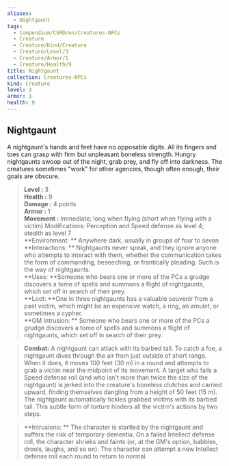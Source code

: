 ```yaml
---
aliases:
  - Nightgaunt
tags:
  - Compendium/CSRD/en/Creatures-NPCs
  - Creature
  - Creature/Kind/Creature
  - Creature/Level/3
  - Creature/Armor/1
  - Creature/Health/9
title: Nightgaunt
collection: Creatures-NPCs
kind: Creature
level: 3
armor: 1
health: 9
---
```

## Nightgaunt  
A nightgaunt's hands and feet have no opposable digits. All its fingers and toes can grasp with firm but unpleasant boneless strength. Hungry nightgaunts swoop out of the night, grab prey, and fly off into darkness. The creatures sometimes "work" for other agencies, though often enough, their goals are obscure.  

  
> **Level :** 3  
> **Health :** 9  
> **Damage :** 4 points  
> **Armor :** 1  
> **Movement :** Immediate; long when flying (short when flying with a victim) Modifications: Perception and Speed defense as level 4; stealth as level 7  
> **Environment: ** Anywhere dark, usually in groups of four to seven  
> **Interactions: ** Nightgaunts never speak, and they ignore anyone who attempts to interact with them, whether the communication takes the form of commanding, beseeching, or frantically pleading. Such is the way of nightgaunts.  
> **Uses: **Someone who bears one or more of the PCs a grudge discovers a tome of spells and summons a flight of nightgaunts, which set off in search of their prey.  
> **Loot: **One in three nightgaunts has a valuable souvenir from a past victim, which might be an expensive watch, a ring, an amulet, or sometimes a cypher.  
> **GM Intrusion: ** Someone who bears one or more of the PCs a grudge discovers a tome of spells and summons a flight of nightgaunts, which set off in search of their prey.  

> **Combat:** 
> A nightgaunt can attack with its barbed tail. To catch a foe, a nightgaunt dives through the air from just outside of short range. When it does, it moves 100 feet (30 m) in a round and attempts to grab a victim near the midpoint of its movement. A target who fails a Speed defense roll (and who isn't more than twice the size of the nightgaunt) is jerked into the creature's boneless clutches and carried upward, finding themselves dangling from a height of 50 feet (15 m). The nightgaunt automatically tickles grabbed victims with its barbed tail. This subtle form of torture hinders all the victim's actions by two steps.  
  

> **Intrusions: ** 
> The character is startled by the nightgaunt and suffers the risk of temporary dementia. On a failed Intellect defense roll, the character shrieks and faints (or, at the GM's option, babbles, drools, laughs, and so on). The character can attempt a new Intellect defense roll each round to return to normal.  
